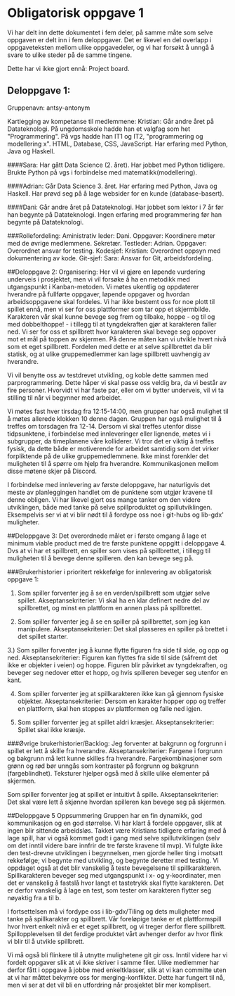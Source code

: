 # Obligatorisk oppgave 1

Vi har delt inn dette dokumentet i fem deler, på samme måte som selve oppgaven
er delt inn i fem deloppgaver. Det er likevel en del overlapp i oppgaveteksten
mellom ulike oppgavedeler, og vi har forsøkt å unngå å svare to ulike steder på de samme tingene.



Dette har vi ikke gjort ennå:
Project board.

## Deloppgave 1:
Gruppenavn: antsy-antonym

Kartlegging av kompetanse til medlemmene:
Kristian: Går andre året på Datateknologi. På ungdomsskole hadde 
han et valgfag som het "Programmering". På vgs hadde han IT1 og IT2, 
"programmering og modellering x".
HTML, Database, CSS, JavaScript. Har erfaring med Python, Java og Haskell.

####Sara:
Har gått Data Science (2. året). Har jobbet med Python tidligere. 
Brukte Python på vgs i forbindelse med matematikk(modellering).

####Adrian:
Går Data Science 3. året. Har erfaring med Python, Java og Haskell. 
Har prøvd seg på å lage websider for en kunde (database-basert).

####Dani: Går andre året på Datateknologi. Har jobbet som lektor i 7 år før han 
begynte på Datateknologi. Ingen erfaring med programmering før han begynte på 
Datateknologi.

###Rollefordeling:
Aministrativ leder: Dani. Oppgaver: Koordinere møter med de øvrige medlemmene. Sekretær.
Testleder: Adrian. Oppgaver: Overordnet ansvar for testing.
Kodesjef: Kristian: Overordnet oppsyn med dokumentering av kode.
Git-sjef: Sara: Ansvar for Git, arbeidsfordeling.

##Deloppgave 2:
Organisering:
Her vil vi gjøre en løpende vurdering underveis i prosjektet, men vi vil forsøke å ha en metodikk 
med utgangspunkt i Kanban-metoden. Vi møtes ukentlig og oppdaterer hverandre på fullførte oppgaver,
løpende oppgaver og hvordan arbeidsoppgavene skal fordeles. Vi har ikke bestemt oss for noe plott til spillet 
ennå, men vi ser for oss plattformer som tar opp et skjermbilde. Karakteren vår skal kunne bevege seg frem og tilbake,
hoppe - og til og med dobbelthoppe! - i tillegg til at tyngdekraften gjør at karakteren faller ned. Vi ser 
for oss et spillbrett hvor karakteren skal bevege seg oppover mot et mål på toppen av skjermen. På denne måten
kan vi utvikle hvert nivå som et eget spillbrett. Fordelen med dette er at selve spillbrettet da blir statisk, 
og at ulike gruppemedlemmer kan lage spillbrett uavhengig av hverandre.

Vi vil benytte oss av testdrevet utvikling, og koble dette sammen med parprogrammering. Dette håper
vi skal passe oss veldig bra, da vi består av fire personer. Hvorvidt vi har faste par, eller om vi 
bytter underveis, vil vi ta stilling til når vi begynner med arbeidet. 

Vi møtes fast hver tirsdag fra 12:15-14:00, men gruppen har også mulighet til å møtes allerede klokken 10 denne
dagen. Gruppen har også mulighet til å treffes om torsdagen fra 12-14. Dersom vi skal treffes utenfor disse tidpsunktene,
i forbindelse med innleveringer eller lignende, møtes vi i subgrupper, da timeplanene våre kolliderer. Vi tror det er viktig
å treffes fysisk, da dette både er motiverende for arbeidet samtidig som det virker forpliktende på de ulike gruppemedlemmene.
Ikke minst forenkler det muligheten til å spørre om hjelp fra hverandre. Kommunikasjonen mellom disse møtene skjer på Discord.

I forbindelse med innlevering av første deloppgave, har naturligvis det meste av planleggingen handlet om de punktene som utgjør 
kravene til denne obligen. Vi har likevel gjort oss mange tanker om den videre utviklingen, både med tanke på selve spillproduktet
og spillutviklingen. Eksempelvis ser vi at vi blir nødt til å fordype oss noe i git-hubs og lib-gdx' muligheter. 

##Deloppgave 3:
Det overordnede målet er i første omgang å lage et minimum viable product med de tre første punktene oppgitt i deloppgave 4. 
Dvs at vi har et spillbrett, en spiller som vises på spillbrettet, i tillegg til muligheten til å bevege denne spilleren.
den kan bevege seg på.

###Brukerhistorier i prioritert rekkefølge for innlevering av obligatorisk oppgave 1:
1) Som spiller forventer jeg å se en verden/spillbrett som utgjør selve spillet.
Akseptansekriterier: Vi skal ha en klar definert nedre del av spillbrettet, og minst en plattform en annen plass på spillbrettet.

2) Som spiller forventer jeg å se en spiller på spillbrettet, som jeg kan manipulere.
Akseptansekriterier: Det skal plasseres en spiller på brettet i det spillet starter.

3.) Som spiller forventer jeg å kunne flytte figuren fra side til side, og opp og ned. 
Akseptansekriterier: Figuren kan flyttes fra side til side (såfremt det ikke er objekter i veien) og hoppe. Figuren blir påvirket
av tyngdekraften, og beveger seg nedover etter et hopp, og hvis spilleren beveger seg utenfor en kant.

4) Som spiller forventer jeg at spillkarakteren ikke kan gå gjennom fysiske objekter. 
Akseptansekriterier: Dersom en karakter hopper opp og treffer en plattform, skal hen stoppes av plattformen og falle ned igjen. 

5) Som spiller forventer jeg at spillet aldri kræsjer.
Akseptansekriterier: Spillet skal ikke kræsje.

###Øvrige brukerhistorier/Backlog:
Jeg forventer at bakgrunn og forgrunn i spillet er lett å skille fra hverandre.
Akseptansekriterier: Fargene i forgrunn og bakgrunn må lett kunne skilles fra hverandre. Fargekombinasjoner som grønn og rød bør unngås 
som kontraster på forgrunn og bakgrunn (fargeblindhet). Teksturer hjelper også med å skille ulike elementer på skjermen.

Som spiller forventer jeg at spillet er intuitivt å spille.
Akseptansekriterier: Det skal være lett å skjønne hvordan spilleren kan bevege seg på skjermen.


##Deloppgave 5 
Oppsummering
Gruppen har en fin dynamikk, god kommunikasjon og en god størrelse. Vi har klart å fordele oppgaver, slik at ingen blir sittende arbeidsløs.
Takket være Kristians tidligere erfaring med å lage spill, har vi også kommet godt i gang med selve spillutviklingen (selv om det inntil videre bare innfrir de tre første kravene til mvp). Vi fulgte ikke den test-drevne utviklingen i begynnelsen, men gjorde heller ting i motsatt rekkefølge; vi begynte med utvikling, og begynte deretter med testing. Vi oppdaget også at det blir vanskelig å teste bevegelsene til spillkarakteren. Spillkarakteren beveger seg med utgangspunkt i x- og y-koordinater, men det er vanskelig å fastslå hvor langt et tastetrykk skal flytte karakteren. Det er derfor vanskelig å lage en test, som tester om karakteren flytter seg nøyaktig fra a til b. 

I fortsettelsen må vi fordype oss i lib-gdx/Tiling og dets muligheter med tanke på spillkarakter og spillbrett. Vår foreløpige tanke er et plattformspill hvor hvert enkelt nivå er et eget spillbrett, og vi treger derfor flere spillbrett. Spillopplevelsen til det ferdige produktet vårt avhenger derfor av hvor flink vi blir til å utvikle spillbrett.

Vi må også bli flinkere til å utnytte mulighetene git gir oss. Inntil videre har vi fordelt oppgaver slik at vi ikke skriver i samme filer. Ulike medlemmer har derfor fått i oppgave å jobbe med enkeltklasser, slik at vi kan committe uten at vi har måttet bekymre oss for merging-konflikter. Dette har fungert til nå, men vi ser at det vil bli en utfordring når prosjektet blir mer komplisert.

















